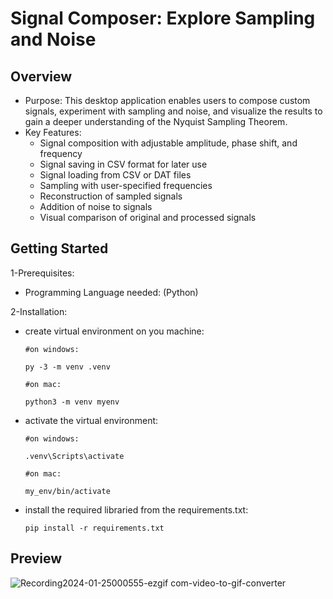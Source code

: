 # Signal Composer: Explore Sampling and Noise

## Overview
<ul>
  <li>
    Purpose: This desktop application enables users to compose custom signals, experiment with sampling and noise, and visualize the results to gain a deeper understanding of the Nyquist Sampling Theorem.

  </li>
  <li>
    Key Features:
    <ul>
      <li>
        Signal composition with adjustable amplitude, phase shift, and frequency
      </li>
      <li>
Signal saving in CSV format for later use
      </li>
      <li>
Signal loading from CSV or DAT files
      </li>
      <li>
Sampling with user-specified frequencies
      </li>
            <li>
Reconstruction of sampled signals
      </li>
                  <li>
Addition of noise to signals
      </li>
                  <li>
Visual comparison of original and processed signals      </li>
    </ul>
  </li>
</ul>

## Getting Started
<ul>
  
</ul>
1-Prerequisites:
<ul>
  <li>
    Programming Language needed: (Python)
  </li>
</ul>

2-Installation:
<ul>
  <li>
    create virtual environment on you machine:
    
    #on windows:
    
    py -3 -m venv .venv
    
    #on mac:
    
    python3 -m venv myenv
  </li>
    <li>
      activate the virtual environment:
      
    #on windows:
    
    .venv\Scripts\activate
    
    #on mac:
    
    my_env/bin/activate
  </li>
      <li>
        install the required libraried from the requirements.txt:

    pip install -r requirements.txt
  </li>
</ul>

## Preview

![Recording2024-01-25000555-ezgif com-video-to-gif-converter](https://github.com/yusufafify/Signal-Composer-/assets/115397064/6ece2989-c29b-420b-89b7-99337f865fec)
